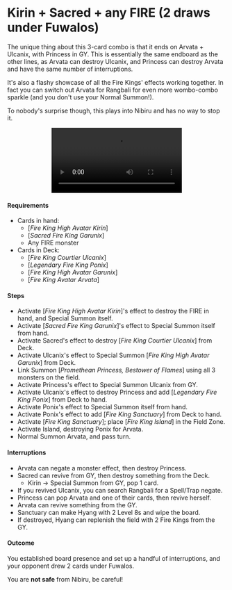 # Kirin + Sacred + any FIRE (2 draws under Fuwalos)

The unique thing about this 3-card combo is that it ends on Arvata + Ulcanix, with Princess in GY. This is essentially the same endboard as the other lines, as Arvata can destroy Ulcanix, and Princess can destroy Arvata and have the same number of interruptions.

It's also a flashy showcase of all the Fire Kings' effects working together. In fact you can switch out Arvata for Rangbali for even more wombo-combo sparkle (and you don't use your Normal Summon!).

To nobody's surprise though, this plays into Nibiru and has no way to stop it.

<center>
<video controls>
  <source src="princess-arvata/sacred-kirin-fire.mp4" type="video/mp4">
  Your browser does not support the MP4 format, or the &lt;video&gt; tag.
</video>
</center>

#### Requirements
- Cards in hand:
    - [_Fire King High Avatar Kirin_]
    - [_Sacred Fire King Garunix_]
    - Any FIRE monster
- Cards in Deck:
    - [_Fire King Courtier Ulcanix_]
    - [_Legendary Fire King Ponix_]
    - [_Fire King High Avatar Garunix_]
    - [_Fire King Avatar Arvata_]

#### Steps
- Activate [_Fire King High Avatar Kirin_]'s effect to destroy the FIRE in hand, and Special Summon itself.
- Activate [_Sacred Fire King Garunix_]'s effect to Special Summon itself from hand.
- Activate Sacred's effect to destroy [_Fire King Courtier Ulcanix_] from Deck.
- Activate Ulcanix's effect to Special Summon [_Fire King High Avatar Garunix_] from Deck.
- Link Summon [_Promethean Princess, Bestower of Flames_] using all 3 monsters on the field.
- Activate Princess's effect to Special Summon Ulcanix from GY.
- Activate Ulcanix's effect to destroy Princess and add [_Legendary Fire King Ponix_] from Deck to hand.
- Activate Ponix's effect to Special Summon itself from hand.
- Activate Ponix's effect to add [_Fire King Sanctuary_] from Deck to hand.
- Activate [_Fire King Sanctuary_]; place [_Fire King Island_] in the Field Zone.
- Activate Island, destroying Ponix for Arvata.
- Normal Summon Arvata, and pass turn.

#### Interruptions
- Arvata can negate a monster effect, then destroy Princess.
- Sacred can revive from GY, then destroy something from the Deck.
    - Kirin -> Special Summon from GY, pop 1 card.
- If you revived Ulcanix, you can search Rangbali for a Spell/Trap negate.
- Princess can pop Arvata and one of their cards, then revive herself.
- Arvata can revive something from the GY.
- Sanctuary can make Hyang with 2 Level 8s and wipe the board.
- If destroyed, Hyang can replenish the field with 2 Fire Kings from the GY.

#### Outcome
You established board presence and set up a handful of interruptions, and your opponent drew 2 cards under Fuwalos.

You are **not safe** from Nibiru, be careful!
